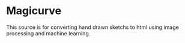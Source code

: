 # Magicurve
This source is for converting hand drawn sketchs to html using image processing and machine learning.
